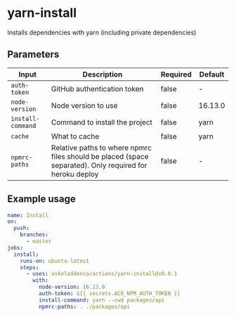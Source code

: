 # yarn-install

Installs dependencies with yarn (including private dependencies)

## Parameters

| **Input**         | **Description**                                                                                         | **Required** | **Default** |
|-------------------|---------------------------------------------------------------------------------------------------------|--------------|-------------|
| `auth-token`      | GitHub authentication token                                                                             | false        | -           |
| `node-version`    | Node version to use                                                                                     | false        | 16.13.0     |
| `install-command` | Command to install the project                                                                          | false        | yarn        |
| `cache`           | What to cache                                                                                           | false        | yarn        |
| `npmrc-paths`     | Relative paths to where npmrc files should be placed (space separated). Only required for heroku deploy | false        | -           |

## Example usage

```yaml
name: Install 
on:
  push:
    branches:
      - master
jobs:
  install:
    runs-on: ubuntu-latest
    steps:
      - uses: askeladdenco/actions/yarn-install@v0.0.1
        with:
          node-version: 16.13.0
          auth-token: ${{ secrets.ACO_NPM_AUTH_TOKEN }}
          install-command: yarn --cwd packages/api
          npmrc-paths: . ./packages/api
```
